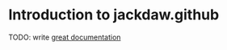 # Introduction to jackdaw.github

TODO: write [great documentation](http://jacobian.org/writing/what-to-write/)
